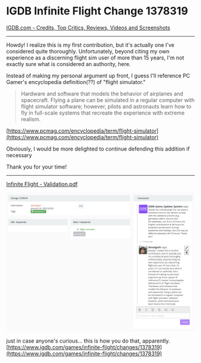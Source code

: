# IGDB Infinite Flight Change 1378319

[IGDB.com - Credits, Top Critics, Reviews, Videos and Screenshots](https://www.igdb.com/games/infinite-flight/changes/1378319)

---

Howdy! I realize this is my first contribution, but it's actually one I've considered quite thoroughly. Unfortunately, beyond citing my own experience as a discerning flight sim user of more than 15 years, I'm not exactly sure what is considered an authority, here.

Instead of making my personal argument up front, I guess I'll reference PC Gamer's encyclopedia definition(??) of "flight simulator."

> Hardware and software that models the behavior of airplanes and spacecraft. Flying a plane can be simulated in a regular computer with flight simulator software; however, pilots and astronauts learn how to fly in full-scale systems that recreate the experience with extreme realism.

[https://www.pcmag.com/encyclopedia/term/flight-simulator](https://www.pcmag.com/encyclopedia/term/flight-simulator)

Obviously, I would be more delighted to continue defending this addition if necessary

Thank you for your time!

---

[Infinite Flight - Validation.pdf](IGDB%20Infinite%20Flight%20Change%201378319.assets/Infinite%20Flight%20-%20Validation.pdf)

![IMG_7494.jpeg](IGDB%20Infinite%20Flight%20Change%201378319.assets/IMG_7494.jpeg)

just in case anyone's curious... this is how you do that, apparently. [https://www.igdb.com/games/infinite-flight/changes/1378319](https://www.igdb.com/games/infinite-flight/changes/1378319)


